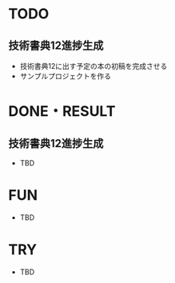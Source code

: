 # TODO

## 技術書典12進捗生成

- 技術書典12に出す予定の本の初稿を完成させる
- サンプルプロジェクトを作る

# DONE・RESULT

## 技術書典12進捗生成

- TBD

# FUN 

- TBD

# TRY

- TBD
